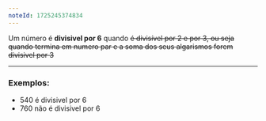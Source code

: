 ```yaml
---
noteId: 1725245374834
---
```

Um número é **divisivel por 6** quando ~~é divisível por 2 e por 3, ou seja quando termina em numero par e a soma dos seus algarismos forem divisivel por 3~~

---
### Exemplos:
- 540 é divisivel por 6
- 760 não é divisivel por 6
